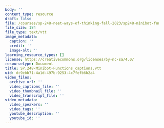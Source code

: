 ```yaml
---
body: ''
content_type: resource
draft: false
file: /courses/sp-248-neet-ways-of-thinking-fall-2023/sp248-minibot-functions_captions.vtt
file_size: 184
file_type: text/vtt
image_metadata:
  caption: ''
  credit: ''
  image-alt: ''
learning_resource_types: []
license: https://creativecommons.org/licenses/by-nc-sa/4.0/
resourcetype: Document
title: SP.248-Minibot-Functions_captions.vtt
uid: dc9ebb71-4a1d-497b-9253-4c7fefb6b2a4
video_files:
  archive_url: ''
  video_captions_file: ''
  video_thumbnail_file: ''
  video_transcript_file: ''
video_metadata:
  video_speakers: ''
  video_tags: ''
  youtube_description: ''
  youtube_id: ''
---
```

